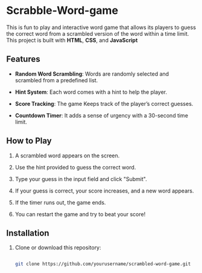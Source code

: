 # Scrabble-Word-game



This is fun to play and interactive word game that allows its players to guess the correct word from a scrambled version of the word within a time limit. This project is built with **HTML**, **CSS**, and **JavaScript**



## Features



- **Random Word Scrambling**: Words are randomly selected and scrambled from a predefined list.

- **Hint System**: Each word comes with a hint to help the player.

- **Score Tracking**: The game Keeps track of the player’s correct guesses.

- **Countdown Timer**: It adds a sense of urgency with a 30-second time limit.




## How to Play



1. A scrambled word appears on the screen.

2. Use the hint provided to guess the correct word.

3. Type your guess in the input field and click "Submit".

4. If your guess is correct, your score increases, and a new word appears.

5. If the timer runs out, the game ends.

6. You can restart the game and try to beat your score!



## Installation



1. Clone or download this repository:

   ```bash

   git clone https://github.com/yourusername/scrambled-word-game.git
   
